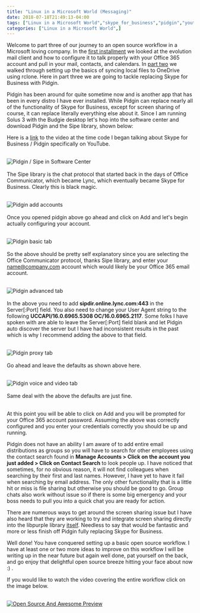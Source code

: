 ```yaml
---
title: "Linux in a Microsoft World (Messaging)"
date: 2018-07-18T21:49:13-04:00
tags: ["Linux in a Microsoft World","skype_for_business","pidgin","youtube",]
categories: ["Linux in a Microsoft World",]
---
```


Welcome to part three of our journey to an open source workflow in a Microsoft loving company. In the [first installment](/post/linux-in-a-microsoft-world_email) we looked at the evolution mail client and how to configure it to talk properly with your Office 365 account and pull in your mail, contacts, and calendars. In [part two](/post/linux-in-a-microsoft-world_onedrive) we walked through setting up the basics of syncing local files to OneDrive using rclone. Here in part three we are going to tackle replacing Skype for Business with Pidgin.

Pidgin has been around for quite sometime now and is another app that has been in every distro I have ever installed. While Pidgin can replace nearly all of the functionality of Skype for Business, except for screen sharing of course, it can replace literally everything else about it. Since I am running Solus 3 with the Budgie desktop let's hop into the software center and download Pidgin and the Sipe library, shown below:

Here is a [link](https://youtu.be/kEo821R7Sis?t=8m48s) to the video at the time code I began talking about Skype for Business / Pidgin specifically on YouTube.<br /> <br />

![Pidgin / Sipe in Software Center](/screenshots/linux-in-a-microsoft-world_messaging/software-center-pidgin-sipe.png)
<br /> <br />
The Sipe library is the chat protocol that started back in the days of Office Communicator, which became Lync, which eventually became Skype for Business. Clearly this is black magic.<br /> <br />

![Pidgin add accounts](/screenshots/linux-in-a-microsoft-world_messaging/pidgin-accounts-screen.png)
<br /> <br />
Once you opened pidgin above go ahead and click on Add and let's begin actually configuring your account.<br /> <br />

![Pidgin basic tab](/screenshots/linux-in-a-microsoft-world_messaging/pidgin-basic-tab-screen.png)
<br /> <br />
So the above should be pretty self explanatory since you are selecting the Office Communicator protocol, thanks Sipe library, and enter your name@company.com account which would likely be your Office 365 email account.<br /> <br />

![Pidgin advanced tab](/screenshots/linux-in-a-microsoft-world_messaging/pidgin-advanced-tab-screen.png)
<br /> <br />
In the above you need to add **sipdir.online.lync.com:443** in the Server[:Port] field. You also need to change your User Agent string to the following **UCCAPI/16.0.6965.5308 OC/16.0.6965.2117**. Some folks I have spoken with are able to leave the Server[:Port] field blank and let Pidgin auto discover the server but I have had inconsistent results in the past which is why I recommend adding the above to that field.<br /> <br />

![Pidgin proxy tab](/screenshots/linux-in-a-microsoft-world_messaging/pidgin-proxy-tab-screen.png)
<br /> <br />
Go ahead and leave the defaults as shown above here.<br /> <br />

![Pidgin voice and video tab](/screenshots/linux-in-a-microsoft-world_messaging/pidgin-voice-and-video-tab-screen.png)
<br /> <br />
Same deal with the above the defaults are just fine.<br /> <br />

At this point you will be able to click on Add and you will be prompted for your Office 365 account password. Assuming the above was correctly configured and you enter your credentials correctly you should be up and running.

Pidgin does not have an ability I am aware of to add entire email distributions as groups so you will have to search for other employees using the contact search found in **Manage Accounts > Click on the account you just added > Click on Contact Search** to look people up. I have noticed that sometimes, for no obvious reason, it will not find colleagues when searching by their first and last names. However, I have yet to have it fail when searching by email address. The only other functionality that is a little hit or miss is file sharing but otherwise you should be good to go. Group chats also work without issue so if there is some big emergency and your boss needs to pull you into a quick chat you are ready for action.

There are numerous ways to get around the screen sharing issue but I have also heard that they are working to try and integrate screen sharing directly into the libpurple library [itself](https://developer.pidgin.im/wiki/SoCIdeas). Needless to say that would be fantastic and more or less finish off Pidgin fully replacing Skype for Business.

Well done! You have conquered setting up a basic open source workflow. I have at least one or two more ideas to improve on this workflow I will be writing up in the near future but again well done, pat yourself on the back, and go enjoy that delightful open source breeze hitting your face about now :) .

If you would like to watch the video covering the entire workflow click on the image below.<br /><br />

[![Open Source And Awesome Preview](/screenshots/linux-in-a-microsoft-world_email/osaa-preview.png)](https://youtu.be/kEo821R7Sis)
